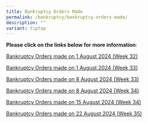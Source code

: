 ```yaml
---
title: Bankruptcy Orders Made
permalink: /bankruptcy/bankruptcy-orders-made/
description: ""
variant: tiptap
---
```

<p><strong>Please click on the links below for more information</strong>:</p>
<p></p>
<p><a href="/files/BOs Made/Bankruptcy_Orders_made_on_1_August_2024__Week_32_.pdf" rel="noopener noreferrer nofollow" target="_blank">Bankruptcy Orders made on 1 August 2024 (Week 32)</a>
</p>
<p><a href="/files/BOs Made/Bankruptcy_Orders_made_on_1_August_2024__Week_33_.pdf" rel="noopener noreferrer nofollow" target="_blank">Bankruptcy Orders made on 1 August 2024 (Week 33)</a>
</p>
<p><a href="/files/BOs Made/Bankruptcy_Orders_made_on_8_August_2024__Week_33_.pdf" rel="noopener noreferrer nofollow" target="_blank">Bankruptcy Orders made on 8 August 2024 (Week 33)</a>
</p>
<p><a href="/files/BOs Made/Bankruptcy_Orders_made_on_8_August_2024__Week_34_.pdf" rel="noopener nofollow" target="_blank">Bankruptcy Orders made on 8 August 2024 (Week 34)</a>
</p>
<p><a href="/files/BOs Made/Bankruptcy_Orders_made_on_15_August_2024__Week_34_.pdf" rel="noopener nofollow" target="_blank">Bankruptcy Orders made on 15 August 2024 (Week 34)</a>
</p>
<p><a href="/files/BOs Made/Bankruptcy_Orders_made_on_22_August_2024__Week_35_.pdf" rel="noopener nofollow" target="_blank">Bankruptcy Orders made on 22 August 2024 (Week 35)</a>
</p>
<p></p>